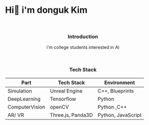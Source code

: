 <h1>    Hi👋 i'm donguk Kim</h1>

<br/>

<div align="center">
  
  <h3>Introduction</h3>
    
  <p>i'm college students interested in AI</p>
  
<br/>
  
<h3>Tech Stack</h3>

  Part | Tech Stack | Environment
---|---|---
Simulation | Unreal Engine | C++, Blueprints
DeepLearning | Tensorflow | Python
ComputerVision | openCV | Python ,C++
AR/ VR| Three.js, Panda3D | Python, JavaScript

  <!-- <p>
  <img src="https://img.shields.io/badge/Python-3776AB?style=flat-square&logo=Python&logoColor=white"/></a>&nbsp
  <img src="https://img.shields.io/badge/Java-007396?style=flat-square&logo=java&logoColor=white"/></a>&nbsp
  <img src="https://img.shields.io/badge/Javascript-F7DF1E?style=flat-square&logo=javascript&logoColor=black"/></a>&nbsp
  <img src="https://img.shields.io/badge/HTML-E34F26?style=flat-square&logo=html5&logoColor=white"/></a>&nbsp
  <img src="https://img.shields.io/badge/CSS-1572B6?style=flat-square&logo=css3&logoColor=white"/></a>&nbsp
  <img src="https://img.shields.io/badge/Android-3DDC84?style=flat-square&logo=android&logoColor=white"/></a>&nbsp
  <img src="https://img.shields.io/badge/Flutter-02569B?style=flat-square&logo=flutter&logoColor=white"/></a>&nbsp
</p> -->
  
<br/>
  
<!-- 
![Anurag's GitHub stats](https://github-readme-stats.vercel.app/api?username=donguk071&&show_icons=true&theme=calm)

[![Solved.ac Profile](http://mazassumnida.wtf/api/v2/generate_badge?boj=dragon071)](https://solved.ac/dragon071)
 
[![Top Langs](https://github-readme-stats.vercel.app/api/top-langs/?username=donguk071&layout=compact&theme=calm&langs_count=8)](https://github.com/anuraghazra/github-readme-stats)
-->
<br/>
<!-- 
<h3>  💻 Contact</h3>       
 -->
<p>
<!--   <a href="https://www.kaggle.com/dolphinkr" target="_blank"><img src="https://img.shields.io/badge/Kaggle-20BEFF?style=flat-square&logo=Kaggle&logoColor=white"/></a> -->
<!--   <a href="mailto:dragon071@naver.com"><img src="https://img.shields.io/badge/Gmail-d14836?style=flat-square&logo=Gmail&logoColor=white&link=viliketh1s98@naver.com"/></a>
</p><br> -->

</div>
<!--
**donguk071/donguk071** is a ✨ _special_ ✨ repository because its `README.md` (this file) appears on your GitHub profile.

Here are some ideas to get you started:
  💻 

- 🔭 I’m currently working on ...
- 🌱 I’m currently learning ...
- 👯 I’m looking to collaborate on ...
- 🤔 I’m looking for help with ...
- 💬 Ask me about ...
- 📫 How to reach me: ...
- 😄 Pronouns: ...
- ⚡ Fun fact: ...
-->
